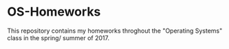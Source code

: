 # OS-Homeworks
This repository contains my homeworks throghout the "Operating Systems" class in the spring/ summer of 2017.
